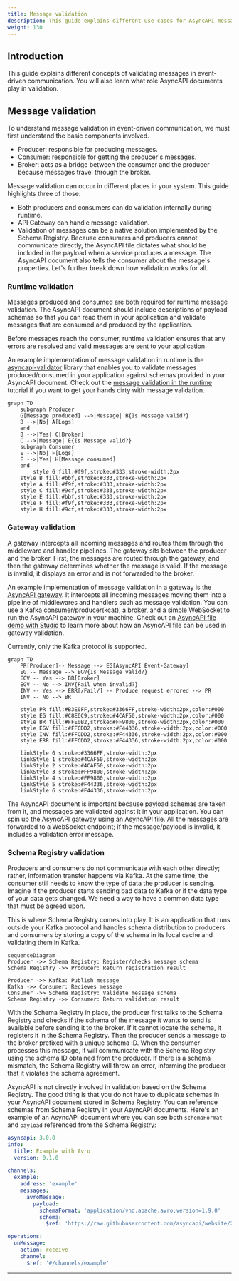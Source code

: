 ```yaml
---
title: Message validation
description: This guide explains different use cases for AsyncAPI message validation.
weight: 130
---
```


## Introduction

This guide explains different concepts of validating messages in event-driven communication. You will also learn what role AsyncAPI documents play in validation.

## Message validation

To understand message validation in event-driven communication, we must first understand the basic components involved.

- Producer: responsible for producing messages.
- Consumer: responsible for getting the producer's messages.
- Broker: acts as a bridge between the consumer and the producer because messages travel through the broker.

Message validation can occur in different places in your system. This guide highlights three of those:

- Both producers and consumers can do validation internally during runtime.
- API Gateway can handle message validation.
- Validation of messages can be a native solution implemented by the Schema Registry.
  Because consumers and producers cannot communicate directly, the AsyncAPI file dictates what should be included in the payload when a service produces a message. The AsyncAPI document also tells the consumer about the message's properties.
  Let's further break down how validation works for all.

### Runtime validation

Messages produced and consumed are both required for runtime message validation. The AsyncAPI document should include descriptions of payload schemas so that you can read them in your application and validate messages that are consumed and produced by the application.

Before messages reach the consumer, runtime validation ensures that any errors are resolved and valid messages are sent to your application.

An example implementation of message validation in runtime is the [asyncapi-validator](https://github.com/WaleedAshraf/asyncapi-validator) library that enables you to validate messages produced/consumed in your application against schemas provided in your AsyncAPI document.
Check out the [message validation in the runtime](https://www.asyncapi.com/docs/tutorials/message-validation) tutorial if you want to get your hands dirty with message validation.

```mermaid
graph TD
    subgraph Producer
    G[Message produced] -->|Message| B{Is Message valid?}
    B -->|No| A[Logs]
    end
    B -->|Yes| C[Broker]
    C -->|Message| E{Is Message valid?}
    subgraph Consumer
    E -->|No| F[Logs]
    E -->|Yes| H[Message consumed]
    end
        style G fill:#f9f,stroke:#333,stroke-width:2px
    style B fill:#bbf,stroke:#333,stroke-width:2px
    style A fill:#f9f,stroke:#333,stroke-width:2px
    style C fill:#9cf,stroke:#333,stroke-width:2px
    style E fill:#bbf,stroke:#333,stroke-width:2px
    style F fill:#f9f,stroke:#333,stroke-width:2px
    style H fill:#9cf,stroke:#333,stroke-width:2px
```

### Gateway validation

A gateway intercepts all incoming messages and routes them through the middleware and handler pipelines. The gateway sits between the producer and the broker. First, the messages are routed through the gateway, and then the gateway determines whether the message is valid. If the message is invalid, it displays an error and is not forwarded to the broker.

An example implementation of message validation in a gateway is the [AsyncAPI gateway](https://github.com/asyncapi/event-gateway). It intercepts all incoming messages moving them into a pipeline of middlewares and handlers such as message validation. You can use a Kafka consumer/producer[(kcat)](https://github.com/edenhill/kcat), a broker, and a simple WebSocket to run the AsyncAPI gateway in your machine.
Check out an [AsyncAPI file demo with Studio](https://studio.asyncapi.com/?url=https://raw.githubusercontent.com/asyncapi/event-gateway/master/deployments/k8s/event-gateway-demo/event-gateway-demo.asyncapi.yaml) to learn more about how an AsyncAPI file can be used in gateway validation.

<Remember>
Currently, only the Kafka protocol is supported.
</Remember>

```mermaid
graph TD
    PR[Producer]-- Message --> EG[AsyncAPI Event-Gateway]
    EG -- Message --> EGV{Is Message valid?}
    EGV -- Yes --> BR[Broker]
    EGV -- No --> INV{Fail when invalid?}
    INV -- Yes --> ERR[/Fail/] -- Produce request errored --> PR
    INV -- No --> BR

    style PR fill:#B3E0FF,stroke:#3366FF,stroke-width:2px,color:#000
    style EG fill:#C8E6C9,stroke:#4CAF50,stroke-width:2px,color:#000
    style BR fill:#FFE0B2,stroke:#FF9800,stroke-width:2px,color:#000
    style EGV fill:#FFCDD2,stroke:#F44336,stroke-width:2px,color:#000
    style INV fill:#FFCDD2,stroke:#F44336,stroke-width:2px,color:#000
    style ERR fill:#FFCDD2,stroke:#F44336,stroke-width:2px,color:#000

    linkStyle 0 stroke:#3366FF,stroke-width:2px
    linkStyle 1 stroke:#4CAF50,stroke-width:2px
    linkStyle 2 stroke:#4CAF50,stroke-width:2px
    linkStyle 3 stroke:#FF9800,stroke-width:2px
    linkStyle 4 stroke:#FF9800,stroke-width:2px
    linkStyle 5 stroke:#F44336,stroke-width:2px
    linkStyle 6 stroke:#F44336,stroke-width:2px
```

The AsyncAPI document is important because payload schemas are taken from it, and messages are validated against it in your application.
You can spin up the AsyncAPI gateway using an AsyncAPI file. All the messages are forwarded to a WebSocket endpoint; if the message/payload is invalid, it includes a validation error message.

### Schema Registry validation

Producers and consumers do not communicate with each other directly; rather, information transfer happens via Kafka. At the same time, the consumer still needs to know the type of data the producer is sending. Imagine if the producer starts sending bad data to Kafka or if the data type of your data gets changed. We need a way to have a common data type that must be agreed upon.

This is where Schema Registry comes into play. It is an application that runs outside your Kafka protocol and handles schema distribution to producers and consumers by storing a copy of the schema in its local cache and validating them in Kafka.

```mermaid
sequenceDiagram
Producer ->> Schema Registry: Register/checks message schema
Schema Registry ->> Producer: Return registration result

Producer ->> Kafka: Publish message
Kafka ->> Consumer: Recieves message
Consumer ->> Schema Registry: Validate message schema
Schema Registry ->> Consumer: Return validation result
```

With the Schema Registry in place, the producer first talks to the Schema Registry and checks if the schema of the message it wants to send is available before sending it to the broker. If it cannot locate the schema, it registers it in the Schema Registry. Then the producer sends a message to the broker prefixed with a unique schema ID. When the consumer processes this message, it will communicate with the Schema Registry using the schema ID obtained from the producer. If there is a schema mismatch, the Schema Registry will throw an error, informing the producer that it violates the schema agreement.

AsyncAPI is not directly involved in validation based on the Schema Registry. The good thing is that you do not have to duplicate schemas in your AsyncAPI document stored in Schema Registry. You can reference schemas from Schema Registry in your AsyncAPI documents.
Here's an example of an AsyncAPI document where you can see both `schemaFormat` and `payload` referenced from the Schema Registry:

```yml
asyncapi: 3.0.0
info:
  title: Example with Avro
  version: 0.1.0

channels:
  example:
    address: 'example'
    messages:
      avroMessage:
        payload:
          schemaFormat: 'application/vnd.apache.avro;version=1.9.0'
          schema:
            $ref: 'https://raw.githubusercontent.com/asyncapi/website/20a31a0396b41dd24b1bac877ab7ce3f58037c28/public/resources/casestudies/adeo/CostingRequestPayload.avsc'

operations:
  onMessage:
    action: receive
    channel:
      $ref: '#/channels/example'
```

---
